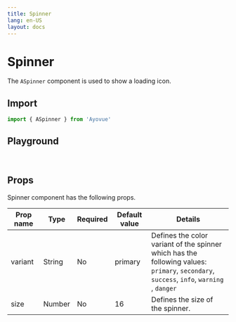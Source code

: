 ```yaml
---
title: Spinner
lang: en-US
layout: docs
---
```


<script setup lang="ts">
import { ASpinner} from '../../src/'
import { ASpinnerMeta } from '../../src/components/ASpinner/ASpinner.meta'
import PG from '../../src/playground/PG.vue'

</script>

# Spinner

The <code>ASpinner</code> component is used to show a loading icon.

## Import

```js
import { ASpinner } from 'Ayovue'
```

## Playground

<br/>

<div>
  <PG :comp="ASpinner" :comp-meta="ASpinnerMeta"></PG>
</div>

## Props

Spinner component has the following props.

| Prop name | Type   | Required | Default value | Details                                                                                                                                                                                                         |
| --------- | ------ | -------- | ------------- | --------------------------------------------------------------------------------------------------------------------------------------------------------------------------------------------------------------- |
| variant   | String | No       | primary       | Defines the color variant of the spinner which has the following values: <br> <code>primary</code>, <code>secondary</code>, <code>success</code>, <code>info</code>, <code>warning</code> , <code>danger</code> |
| size      | Number | No       | 16            | Defines the size of the spinner.                                                                                                                                                                                |
